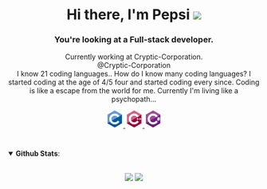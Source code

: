 <h1 align="center">Hi there, I'm Pepsi <img src="https://images-ext-2.discordapp.net/external/XbPN9KFQu-MRRKSQ6Cms6_zOB4baXgcouj25KQyhlUI/%3Fsize%3D128/https/cdn.discordapp.com/avatars/615719863335518237/5efaed9bf47118ebde2e48d11cb9e67b.png?width=75&height=75" width="50"></h1>
<h3 align="center">You're looking at a  Full-stack developer.</h3>

<p align="center">
    <a> Currently working at Cryptic-Corporation. </><a>
    <br>
    <a>@Cryptic-Corporation<a>
            <br>
         <a>I know 21 coding languages.. How do I know many coding languages? I started coding at the age of 4/5 four and started coding every since. Coding is like a escape from the world for me. Currently I'm living like a psychopath...</><a>
</p>

<p align="center">
  <a title="C" href="https://www.learn-c.org/">
    <img width="35" src="https://github.com/devicons/devicon/blob/master/icons/c/c-original.svg" alt="C Logo">
  </a>
  <a title="C++" href="https://www.learncpp.com/">
    <img width="35" src="https://github.com/devicons/devicon/blob/master/icons/cplusplus/cplusplus-original.svg" alt="Cpp Logo">
  </a>
  <a title="C#" href="https://www.w3schools.com/cs/default.asp">
    <img width="35" src="https://github.com/devicons/devicon/blob/master/icons/csharp/csharp-original.svg" alt="Csharp Logo">
  </a>
</p>

<h1 align="center"></h1>

<details open>
    <summary><b>Github Stats</b>: </summary>
    <br>
<p align="center">
      <img src="https://github-readme-stats.vercel.app/api?username=PePsIDeveloper&theme=dark">
  <img src="https://github-readme-stats.vercel.app/api/top-langs/?username=PePsIDeveloper&theme=dark">
</p>
